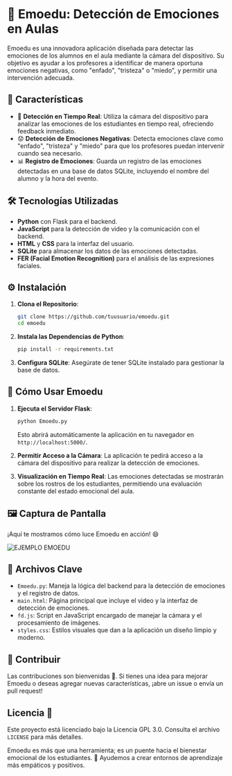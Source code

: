 # 🌟 **Emoedu: Detección de Emociones en Aulas**

Emoedu es una innovadora aplicación diseñada para detectar las emociones de los alumnos en el aula mediante la cámara del dispositivo. Su objetivo es ayudar a los profesores a identificar de manera oportuna emociones negativas, como "enfado", "tristeza" o "miedo", y permitir una intervención adecuada.

## 🚀 **Características**

- 🎥 **Detección en Tiempo Real**: Utiliza la cámara del dispositivo para analizar las emociones de los estudiantes en tiempo real, ofreciendo feedback inmediato.
- 😟 **Detección de Emociones Negativas**: Detecta emociones clave como "enfado", "tristeza" y "miedo" para que los profesores puedan intervenir cuando sea necesario.
- 📊 **Registro de Emociones**: Guarda un registro de las emociones detectadas en una base de datos SQLite, incluyendo el nombre del alumno y la hora del evento.

## 🛠️ **Tecnologías Utilizadas**

- **Python** con Flask para el backend.
- **JavaScript** para la detección de video y la comunicación con el backend.
- **HTML** y **CSS** para la interfaz del usuario.
- **SQLite** para almacenar los datos de las emociones detectadas.
- **FER (Facial Emotion Recognition)** para el análisis de las expresiones faciales.

## ⚙️ **Instalación**

1. **Clona el Repositorio**:
   ```sh
   git clone https://github.com/tuusuario/emoedu.git
   cd emoedu
   ```

2. **Instala las Dependencias de Python**:
   ```sh
   pip install -r requirements.txt
   ```

3. **Configura SQLite**: Asegúrate de tener SQLite instalado para gestionar la base de datos.

## 🚦 **Cómo Usar Emoedu**

1. **Ejecuta el Servidor Flask**:
   ```sh
   python Emoedu.py
   ```
   Esto abrirá automáticamente la aplicación en tu navegador en `http://localhost:5000/`.

2. **Permitir Acceso a la Cámara**: La aplicación te pedirá acceso a la cámara del dispositivo para realizar la detección de emociones.

3. **Visualización en Tiempo Real**: Las emociones detectadas se mostrarán sobre los rostros de los estudiantes, permitiendo una evaluación constante del estado emocional del aula.

## 🖼️ **Captura de Pantalla**

¡Aquí te mostramos cómo luce Emoedu en acción! 😄

![EJEMPLO EMOEDU](https://github.com/user-attachments/assets/ef635350-146d-4ae0-9aec-36243037485b)

## 📁 **Archivos Clave**

- `Emoedu.py`: Maneja la lógica del backend para la detección de emociones y el registro de datos.
- `main.html`: Página principal que incluye el video y la interfaz de detección de emociones.
- `fd.js`: Script en JavaScript encargado de manejar la cámara y el procesamiento de imágenes.
- `styles.css`: Estilos visuales que dan a la aplicación un diseño limpio y moderno.

## 🤝 **Contribuir**

Las contribuciones son bienvenidas 🚀. Si tienes una idea para mejorar Emoedu o deseas agregar nuevas características, ¡abre un issue o envía un pull request!

## Licencia 📜

Este proyecto está licenciado bajo la Licencia GPL 3.0. Consulta el archivo `LICENSE` para más detalles.


Emoedu es más que una herramienta; es un puente hacia el bienestar emocional de los estudiantes. 🌱 Ayudemos a crear entornos de aprendizaje más empáticos y positivos.


